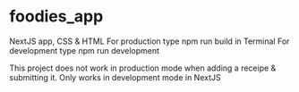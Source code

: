 # foodies_app
NextJS app, CSS &amp; HTML
For production type npm run build in Terminal
For development type npm run development

This project does not work in production mode when adding a receipe & submitting it. Only works in development mode in NextJS
